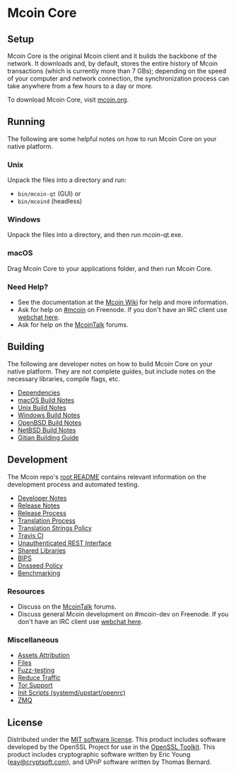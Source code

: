 Mcoin Core
=============

Setup
---------------------
Mcoin Core is the original Mcoin client and it builds the backbone of the network. It downloads and, by default, stores the entire history of Mcoin transactions (which is currently more than 7 GBs); depending on the speed of your computer and network connection, the synchronization process can take anywhere from a few hours to a day or more.

To download Mcoin Core, visit [mcoin.org](https://mcoin.org).

Running
---------------------
The following are some helpful notes on how to run Mcoin Core on your native platform.

### Unix

Unpack the files into a directory and run:

- `bin/mcoin-qt` (GUI) or
- `bin/mcoind` (headless)

### Windows

Unpack the files into a directory, and then run mcoin-qt.exe.

### macOS

Drag Mcoin Core to your applications folder, and then run Mcoin Core.

### Need Help?

* See the documentation at the [Mcoin Wiki](https://mcoin.info/)
for help and more information.
* Ask for help on [#mcoin](http://webchat.freenode.net?channels=mcoin) on Freenode. If you don't have an IRC client use [webchat here](http://webchat.freenode.net?channels=mcoin).
* Ask for help on the [McoinTalk](https://mcointalk.io/) forums.

Building
---------------------
The following are developer notes on how to build Mcoin Core on your native platform. They are not complete guides, but include notes on the necessary libraries, compile flags, etc.

- [Dependencies](dependencies.md)
- [macOS Build Notes](build-osx.md)
- [Unix Build Notes](build-unix.md)
- [Windows Build Notes](build-windows.md)
- [OpenBSD Build Notes](build-openbsd.md)
- [NetBSD Build Notes](build-netbsd.md)
- [Gitian Building Guide](gitian-building.md)

Development
---------------------
The Mcoin repo's [root README](/README.md) contains relevant information on the development process and automated testing.

- [Developer Notes](developer-notes.md)
- [Release Notes](release-notes.md)
- [Release Process](release-process.md)
- [Translation Process](translation_process.md)
- [Translation Strings Policy](translation_strings_policy.md)
- [Travis CI](travis-ci.md)
- [Unauthenticated REST Interface](REST-interface.md)
- [Shared Libraries](shared-libraries.md)
- [BIPS](bips.md)
- [Dnsseed Policy](dnsseed-policy.md)
- [Benchmarking](benchmarking.md)

### Resources
* Discuss on the [McoinTalk](https://mcointalk.io/) forums.
* Discuss general Mcoin development on #mcoin-dev on Freenode. If you don't have an IRC client use [webchat here](http://webchat.freenode.net/?channels=mcoin-dev).

### Miscellaneous
- [Assets Attribution](assets-attribution.md)
- [Files](files.md)
- [Fuzz-testing](fuzzing.md)
- [Reduce Traffic](reduce-traffic.md)
- [Tor Support](tor.md)
- [Init Scripts (systemd/upstart/openrc)](init.md)
- [ZMQ](zmq.md)

License
---------------------
Distributed under the [MIT software license](/COPYING).
This product includes software developed by the OpenSSL Project for use in the [OpenSSL Toolkit](https://www.openssl.org/). This product includes
cryptographic software written by Eric Young ([eay@cryptsoft.com](mailto:eay@cryptsoft.com)), and UPnP software written by Thomas Bernard.
